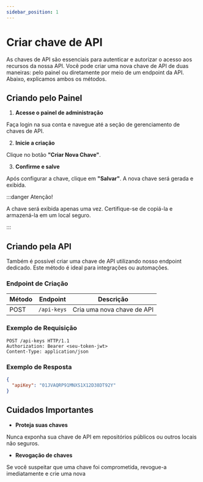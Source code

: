 ```yaml
---
sidebar_position: 1
---
```


# Criar chave de API

As chaves de API são essenciais para autenticar e autorizar o acesso aos recursos da nossa API. Você pode criar uma nova chave de API de duas maneiras: pelo painel ou diretamente por meio de um endpoint da API. Abaixo, explicamos ambos os métodos.

## Criando pelo Painel

1. **Acesse o painel de administração**

Faça login na sua conta e navegue até a seção de gerenciamento de chaves de API.

2. **Inicie a criação**

Clique no botão **"Criar Nova Chave"**.

3. **Confirme e salve**

Após configurar a chave, clique em **"Salvar"**. A nova chave será gerada e exibida.

:::danger Atenção!

A chave será exibida apenas uma vez. Certifique-se de copiá-la e armazená-la em um local seguro.

:::

## Criando pela API

Também é possível criar uma chave de API utilizando nosso endpoint dedicado. Este método é ideal para integrações ou automações.

### Endpoint de Criação

| Método | Endpoint    | Descrição                  |
| ------ | ----------- | -------------------------- |
| POST   | `/api-keys` | Cria uma nova chave de API |

### Exemplo de Requisição

```http
POST /api-keys HTTP/1.1
Authorization: Bearer <seu-token-jwt>
Content-Type: application/json
```

### Exemplo de Resposta

```json
{
  "apiKey": "01JVAQRP91MNXS1X12D38DT92Y"
}
```

## Cuidados Importantes

- **Proteja suas chaves**

Nunca exponha sua chave de API em repositórios públicos ou outros locais não seguros.

- **Revogação de chaves**

Se você suspeitar que uma chave foi comprometida, revogue-a imediatamente e crie uma nova